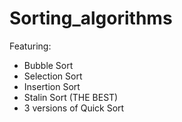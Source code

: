 # Sorting_algorithms
Featuring:
* Bubble Sort
* Selection Sort
* Insertion Sort
* Stalin Sort (THE BEST)
* 3 versions of Quick Sort
